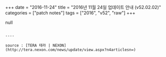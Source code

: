 +++
date = "2016-11-24"
title = "2016년 11월 24일 업데이트 안내 (v52.02.02)"
categories = ["patch notes"]
tags = ["2016", "v52", "raw"]
+++

null
```

----

source : [TERA 테라 | NEXON](http://tera.nexon.com/news/update/view.aspx?n4articlesn=)
